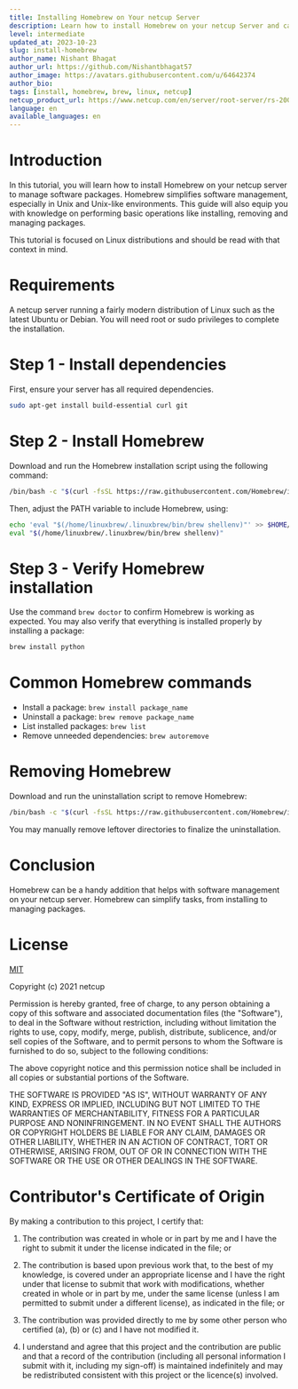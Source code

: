```yaml
---
title: Installing Homebrew on Your netcup Server
description: Learn how to install Homebrew on your netcup Server and carry out basic functions like installing, removing and managing packages.
level: intermediate
updated_at: 2023-10-23
slug: install-homebrew
author_name: Nishant Bhagat
author_url: https://github.com/Nishantbhagat57
author_image: https://avatars.githubusercontent.com/u/64642374
author_bio:
tags: [install, homebrew, brew, linux, netcup]
netcup_product_url: https://www.netcup.com/en/server/root-server/rs-2000-g9.5-a1-iv
language: en
available_languages: en
---
```


# Introduction
In this tutorial, you will learn how to install Homebrew on your netcup server to manage software packages. Homebrew simplifies software management, especially in Unix and Unix-like environments. This guide will also equip you with knowledge on performing basic operations like installing, removing and managing packages.

This tutorial is focused on Linux distributions and should be read with that context in mind.

# Requirements
A netcup server running a fairly modern distribution of Linux such as the latest Ubuntu or Debian. You will need root or sudo privileges to complete the installation.

# Step 1 - Install dependencies
First, ensure your server has all required dependencies.

```bash
sudo apt-get install build-essential curl git
```

# Step 2 - Install Homebrew
Download and run the Homebrew installation script using the following command:

```bash
/bin/bash -c "$(curl -fsSL https://raw.githubusercontent.com/Homebrew/install/HEAD/install.sh)"
```

Then, adjust the PATH variable to include Homebrew, using:

```bash
echo 'eval "$(/home/linuxbrew/.linuxbrew/bin/brew shellenv)"' >> $HOME/.bash_profile
eval "$(/home/linuxbrew/.linuxbrew/bin/brew shellenv)"
```

# Step 3 - Verify Homebrew installation
Use the command `brew doctor` to confirm Homebrew is working as expected. You may also verify that everything is installed properly by installing a package:

```bash
brew install python
```

# Common Homebrew commands
- Install a package: `brew install package_name`
- Uninstall a package: `brew remove package_name`
- List installed packages: `brew list`
- Remove unneeded dependencies: `brew autoremove`

# Removing Homebrew
Download and run the uninstallation script to remove Homebrew:

```bash
/bin/bash -c "$(curl -fsSL https://raw.githubusercontent.com/Homebrew/install/HEAD/uninstall.sh)"
```

You may manually remove leftover directories to finalize the uninstallation.

# Conclusion
Homebrew can be a handy addition that helps with software management on your netcup server. Homebrew can simplify tasks, from installing to managing packages.


# License

[MIT](https://github.com/netcup-community/community-tutorials/blob/main/LICENSE)

Copyright (c) 2021 netcup

Permission is hereby granted, free of charge, to any person obtaining a copy of this software and associated documentation files (the "Software"), to deal in the Software without restriction, including without limitation the rights to use, copy, modify, merge, publish, distribute, sublicence, and/or sell copies of the Software, and to permit persons to whom the Software is furnished to do so, subject to the following conditions:

The above copyright notice and this permission notice shall be included in all copies or substantial portions of the Software.

THE SOFTWARE IS PROVIDED "AS IS", WITHOUT WARRANTY OF ANY KIND, EXPRESS OR IMPLIED, INCLUDING BUT NOT LIMITED TO THE WARRANTIES OF MERCHANTABILITY, FITNESS FOR A PARTICULAR PURPOSE AND NONINFRINGEMENT. IN NO EVENT SHALL THE AUTHORS OR COPYRIGHT HOLDERS BE LIABLE FOR ANY CLAIM, DAMAGES OR OTHER LIABILITY, WHETHER IN AN ACTION OF CONTRACT, TORT OR OTHERWISE, ARISING FROM, OUT OF OR IN CONNECTION WITH THE SOFTWARE OR THE USE OR OTHER DEALINGS IN THE SOFTWARE.

# Contributor's Certificate of Origin
By making a contribution to this project, I certify that:

 1) The contribution was created in whole or in part by me and I have the right to submit it under the license indicated in the file; or

 2) The contribution is based upon previous work that, to the best of my knowledge, is covered under an appropriate license and I have the right under that license to submit that work with modifications, whether created in whole or in part by me, under the same license (unless I am permitted to submit under a different license), as indicated in the file; or

 3) The contribution was provided directly to me by some other person who certified (a), (b) or (c) and I have not modified it.

 4) I understand and agree that this project and the contribution are public and that a record of the contribution (including all personal information I submit with it, including my sign-off) is maintained indefinitely and may be redistributed consistent with this project or the licence(s) involved.

